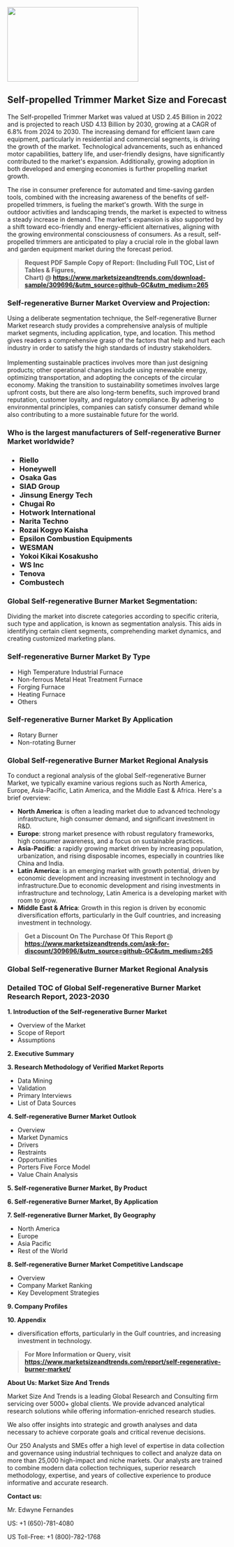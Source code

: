 <p><img class="alignnone size-medium wp-image-20088" src="https://ffe5etoiles.com/wp-content/uploads/2024/12/MST1-300x171.png" alt="" width="300" height="171" /></p><h2>Self-propelled Trimmer Market Size and Forecast</h2><p>The Self-propelled Trimmer Market was valued at USD 2.45 Billion in 2022 and is projected to reach USD 4.13 Billion by 2030, growing at a CAGR of 6.8% from 2024 to 2030. The increasing demand for efficient lawn care equipment, particularly in residential and commercial segments, is driving the growth of the market. Technological advancements, such as enhanced motor capabilities, battery life, and user-friendly designs, have significantly contributed to the market's expansion. Additionally, growing adoption in both developed and emerging economies is further propelling market growth.</p><p>The rise in consumer preference for automated and time-saving garden tools, combined with the increasing awareness of the benefits of self-propelled trimmers, is fueling the market's growth. With the surge in outdoor activities and landscaping trends, the market is expected to witness a steady increase in demand. The market's expansion is also supported by a shift toward eco-friendly and energy-efficient alternatives, aligning with the growing environmental consciousness of consumers. As a result, self-propelled trimmers are anticipated to play a crucial role in the global lawn and garden equipment market during the forecast period.</p></p><blockquote id="" class=""><strong>Request PDF Sample Copy of Report: (Including Full TOC, List of Tables &amp; Figures, Chart)&nbsp;@&nbsp;<strong><a href="https://www.marketsizeandtrends.com/download-sample/309696/&utm_source=github-GC&utm_medium=265" target="_blank">https://www.marketsizeandtrends.com/download-sample/309696/&utm_source=github-GC&utm_medium=265</a></strong></strong></blockquote><h3 id="" class="">Self-regenerative Burner Market&nbsp;Overview and Projection:</h3><p id="" class="">Using a deliberate segmentation technique, the Self-regenerative Burner Market research study provides a comprehensive analysis of multiple market segments, including application, type, and location. This method gives readers a comprehensive grasp of the factors that help and hurt each industry in order to satisfy the high standards of industry stakeholders. <br /> <br />Implementing sustainable practices involves more than just designing products; other operational changes include using renewable energy, optimizing transportation, and adopting the concepts of the circular economy. Making the transition to sustainability sometimes involves large upfront costs, but there are also long-term benefits, such improved brand reputation, customer loyalty, and regulatory compliance. By adhering to environmental principles, companies can satisfy consumer demand while also contributing to a more sustainable future for the world.</p><h3 id="" class="">Who is the largest manufacturers of&nbsp;Self-regenerative Burner Market worldwide?</h3><h3 class=""><p><ul><li>Riello </li><li> Honeywell </li><li> Osaka Gas </li><li> SIAD Group </li><li> Jinsung Energy Tech </li><li> Chugai Ro </li><li> Hotwork International </li><li> Narita Techno </li><li> Rozai Kogyo Kaisha </li><li> Epsilon Combustion Equipments </li><li> WESMAN </li><li> Yokoi Kikai Kosakusho </li><li> WS Inc </li><li> Tenova </li><li> Combustech</li></ul></p></h3><h3 id="" class="">Global&nbsp;Self-regenerative Burner Market Segmentation:</h3><p id="" class="">Dividing the market into discrete categories according to specific criteria, such type and application, is known as segmentation analysis. This aids in identifying certain client segments, comprehending market dynamics, and creating customized marketing plans.</p><h3 id="" class="">Self-regenerative Burner Market&nbsp;By Type</h3><p><p><ul><li>High Temperature Industrial Furnace</li><li> Non-ferrous Metal Heat Treatment Furnace</li><li> Forging Furnace</li><li> Heating Furnace</li><li> Others</p></li></ul></p></p><h3 id="" class="">Self-regenerative Burner Market&nbsp;By Application</h3><p class=""><p><ul><li>Rotary Burner</li><li> Non-rotating Burner</li></ul></p></p><h3 id="" class="">Global Self-regenerative Burner Market Regional Analysis</h3><p id="" class="">To conduct a regional analysis of the global Self-regenerative Burner Market, we typically examine various regions such as North America, Europe, Asia-Pacific, Latin America, and the Middle East &amp; Africa. Here's a brief overview:</p><ul><li><strong>North America</strong>: is often a leading market due to advanced technology infrastructure, high consumer demand, and significant investment in R&amp;D.</li><li><strong>Europe</strong>: strong market presence with robust regulatory frameworks, high consumer awareness, and a focus on sustainable practices.</li><li><strong>Asia-Pacific</strong>: a rapidly growing market driven by increasing population, urbanization, and rising disposable incomes, especially in countries like China and India.</li><li><strong>Latin America</strong>: is an emerging market with growth potential, driven by economic development and increasing investment in technology and infrastructure.Due to economic development and rising investments in infrastructure and technology, Latin America is a developing market with room to grow.</li><li><strong>Middle East &amp; Africa</strong>: Growth in this region is driven by economic diversification efforts, particularly in the Gulf countries, and increasing investment in technology.</li></ul><blockquote id="" class=""><strong>Get a Discount On The Purchase Of This Report @ <strong><a href="https://www.marketsizeandtrends.com/ask-for-discount/309696/&utm_source=github-GC&utm_medium=265" target="_blank">https://www.marketsizeandtrends.com/ask-for-discount/309696/&utm_source=github-GC&utm_medium=265</a></strong></strong></blockquote><h3 id="" class="">Global Self-regenerative Burner Market Regional Analysis</h3><h3 id="" class="">Detailed TOC of Global Self-regenerative Burner Market Research Report, 2023-2030</h3><p id="" class=""><strong>1. Introduction of the Self-regenerative Burner Market</strong></p><ul><li>Overview of the Market</li><li>Scope of Report</li><li>Assumptions</li></ul><p id="" class=""><strong>2. Executive Summary</strong></p><p id="" class=""><strong>3. Research Methodology of Verified Market Reports</strong></p><ul><li>Data Mining</li><li>Validation</li><li>Primary Interviews</li><li>List of Data Sources</li></ul><p id="" class=""><strong>4. Self-regenerative Burner Market Outlook</strong></p><ul><li>Overview</li><li>Market Dynamics</li><li>Drivers</li><li>Restraints</li><li>Opportunities</li><li>Porters Five Force Model</li><li>Value Chain Analysis</li></ul><p id="" class=""><strong>5. Self-regenerative Burner Market, By Product</strong></p><p id="" class=""><strong>6. Self-regenerative Burner Market, By Application</strong></p><p id="" class=""><strong>7. Self-regenerative Burner Market, By Geography</strong></p><ul><li>North America</li><li>Europe</li><li>Asia Pacific</li><li>Rest of the World</li></ul><p id="" class=""><strong>8. Self-regenerative Burner Market Competitive Landscape</strong></p><ul><li>Overview</li><li>Company Market Ranking</li><li>Key Development Strategies</li></ul><p id="" class=""><strong>9. Company Profiles</strong></p><p id="" class=""><strong>10. Appendix</strong></p><ul><li>diversification efforts, particularly in the Gulf countries, and increasing investment in technology.</li></ul><blockquote id="" class=""><strong>For More Information or Query, visit <strong><strong><a href="https://www.marketsizeandtrends.com/report/self-regenerative-burner-market/" target="_blank">https://www.marketsizeandtrends.com/report/self-regenerative-burner-market/</a></strong></strong></strong></blockquote><p id="" class=""><strong>About Us: Market Size And Trends</strong></p><p id="" class="">Market Size And Trends is a leading Global Research and Consulting firm servicing over 5000+ global clients. We provide advanced analytical research solutions while offering information-enriched research studies.</p><p id="" class="">We also offer insights into strategic and growth analyses and data necessary to achieve corporate goals and critical revenue decisions.</p><p id="" class="">Our 250 Analysts and SMEs offer a high level of expertise in data collection and governance using industrial techniques to collect and analyze data on more than 25,000 high-impact and niche markets. Our analysts are trained to combine modern data collection techniques, superior research methodology, expertise, and years of collective experience to produce informative and accurate research.</p><p id="" class=""><strong>Contact us:</strong></p><p id="" class="">Mr. Edwyne Fernandes</p><p id="" class="">US: +1 (650)-781-4080</p><p id="" class="">US Toll-Free: +1 (800)-782-1768</p>
